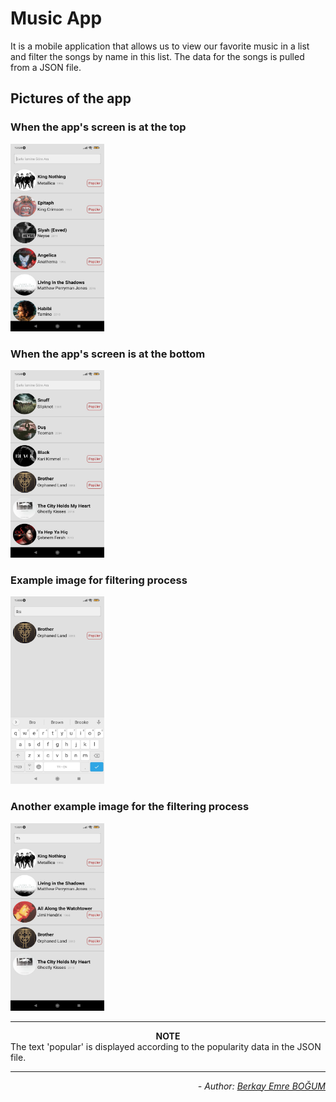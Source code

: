 # Music App

It is a mobile application that allows us to view our favorite music in a list and filter the songs by name in this list. The data for the songs is pulled from a JSON file.

## Pictures of the app

### When the app's screen is at the top 
<img src="https://raw.githubusercontent.com/berkayemreb/Music_App/master/readme-images/normal.png" alt="screen_at_the_top" width="150" height="300">

### When the app's screen is at the bottom
<img src="https://raw.githubusercontent.com/berkayemreb/Music_App/master/readme-images/screen_bottom.png" alt="screen_at_the_bottom" width="150" height="300">

### Example image for filtering process 
<img src="https://raw.githubusercontent.com/berkayemreb/Music_App/master/readme-images/filter_example.png" alt="example_filter" width="150" height="300">

### Another example image for the filtering process
<img src="https://raw.githubusercontent.com/berkayemreb/Music_App/master/readme-images/filtering.png" alt="another_filtering" width="150" height="300">

-------------------------
**<div align="center">NOTE</div>**
The text 'popular' is displayed according to the popularity data in the JSON file.

----------------------
*<div align="end"> - Author: [Berkay Emre BOĞUM](https://www.linkedin.com/in/berkayemreb/) </div>*
